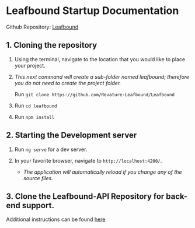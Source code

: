 # Leafbound Startup Documentation

Github Repository: [Leafbound](https://github.com/Revature-Leafbound/Leafbound)

## 1. Cloning the repository

1. Using the terminal, navigate to the location that you would like to place your project.

2. _This next command will create a sub-folder named leafbound; therefore you do not need to create the project folder._

   Run `git clone https://github.com/Revature-Leafbound/Leafbound`

3. Run `cd leafbound`

4. Run `npm install`

## 2. Starting the Development server

1. Run `ng serve` for a dev server.

2. In your favorite browser, navigate to `http://localhost:4200/`.

   - _The application will automatically reload if you change any of the source files._

## 3. Clone the Leafbound-API Repository for back-end support.

Additional instructions can be found [here](https://github.com/Revature-Leafbound/Leafbound-API/blob/dev/STARTUP.md)
